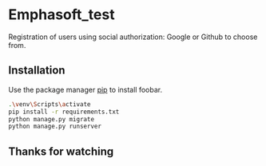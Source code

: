 # Emphasoft_test

Registration of users using social authorization: Google or Github to choose from.

## Installation

Use the package manager [pip](https://pip.pypa.io/en/stable/) to install foobar.

```bash
.\venv\Scripts\activate
pip install -r requirements.txt
python manage.py migrate
python manage.py runserver

```

## Thanks for watching

